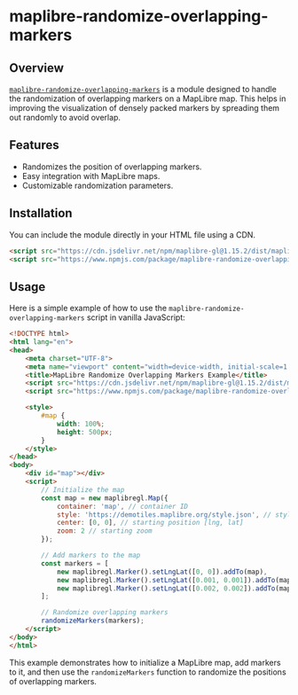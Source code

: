# maplibre-randomize-overlapping-markers

## Overview
[`maplibre-randomize-overlapping-markers`](command:_github.copilot.openSymbolFromReferences?%5B%7B%22%24mid%22%3A1%2C%22path%22%3A%22%2Fc%3A%2FUsers%2Fhikou%2Frepos%2Fucla%2Fmaplibre-randomize-overlapping-markers%2FREADME.md%22%2C%22scheme%22%3A%22file%22%7D%2C%7B%22line%22%3A0%2C%22character%22%3A0%7D%5D "README.md") is a module designed to handle the randomization of overlapping markers on a MapLibre map. This helps in improving the visualization of densely packed markers by spreading them out randomly to avoid overlap.

## Features
- Randomizes the position of overlapping markers.
- Easy integration with MapLibre maps.
- Customizable randomization parameters.

## Installation
You can include the module directly in your HTML file using a CDN.

```html
<script src="https://cdn.jsdelivr.net/npm/maplibre-gl@1.15.2/dist/maplibre-gl.js"></script>
<script src="https://www.npmjs.com/package/maplibre-randomize-overlapping-markers@1.0.0.js"></script>
```

## Usage
Here is a simple example of how to use the `maplibre-randomize-overlapping-markers` script in vanilla JavaScript:

```html
<!DOCTYPE html>
<html lang="en">
<head>
    <meta charset="UTF-8">
    <meta name="viewport" content="width=device-width, initial-scale=1.0">
    <title>MapLibre Randomize Overlapping Markers Example</title>
    <script src="https://cdn.jsdelivr.net/npm/maplibre-gl@1.15.2/dist/maplibre-gl.js"></script>
	<script src="https://www.npmjs.com/package/maplibre-randomize-overlapping-markers@1.0.0.js"></script>

    <style>
        #map {
            width: 100%;
            height: 500px;
        }
    </style>
</head>
<body>
    <div id="map"></div>
    <script>
        // Initialize the map
        const map = new maplibregl.Map({
            container: 'map', // container ID
            style: 'https://demotiles.maplibre.org/style.json', // style URL
            center: [0, 0], // starting position [lng, lat]
            zoom: 2 // starting zoom
        });

        // Add markers to the map
        const markers = [
            new maplibregl.Marker().setLngLat([0, 0]).addTo(map),
            new maplibregl.Marker().setLngLat([0.001, 0.001]).addTo(map),
            new maplibregl.Marker().setLngLat([0.002, 0.002]).addTo(map)
        ];

        // Randomize overlapping markers
        randomizeMarkers(markers);
    </script>
</body>
</html>
```

This example demonstrates how to initialize a MapLibre map, add markers to it, and then use the `randomizeMarkers` function to randomize the positions of overlapping markers.
